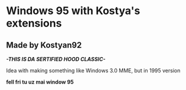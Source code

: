 # Windows 95 with Kostya's extensions
## Made by Kostyan92

***-THIS IS DA SERTIFIED HOOD CLASSIC-***

Idea with making something like Windows 3.0 MME, but in 1995 version

**fell fri tu uz mai window 95**
